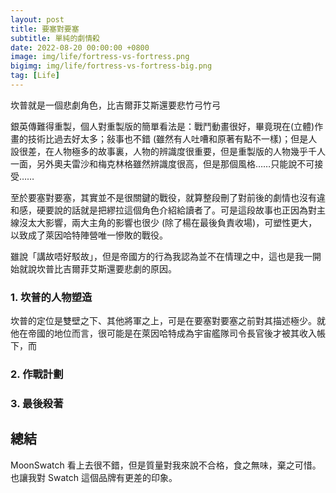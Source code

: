 ```yaml
---
layout: post
title: 要塞對要塞
subtitle: 單純的劇情殺
date: 2022-08-20 00:00:00 +0800
image: img/life/fortress-vs-fortress.png
bigimg: img/life/fortress-vs-fortress-big.png
tag: [Life]
---
```


坎普就是一個悲劇角色，比吉爾菲艾斯還要悲竹弓竹弓

銀英傳難得重製，個人對重製版的簡單看法是：戰鬥動畫很好，畢竟現在(立體)作畫的技術比過去好太多；敍事也不錯 (雖然有人吐嘈和原著有點不一樣)；但是人設很差，在人物極多的故事裏，人物的辨識度很重要，但是重製版的人物幾乎千人一面，另外奧夫雷沙和梅克林格雖然辨識度很高，但是那個風格……只能說不可接受……

至於要塞對要塞，其實並不是很關鍵的戰役，就算整段刪了對前後的劇情也沒有違和感，硬要說的話就是把繆拉這個角色介紹給讀者了。可是這段故事也正因為對主線沒太大影響，兩大主角的影響也很少 (除了楊在最後負責收場)，可塑性更大，以致成了萊因哈特陣營唯一慘敗的戰役。

雖說「講故唔好駁故」，但是帝國方的行為我認為並不在情理之中，這也是我一開始就說坎普比吉爾菲艾斯還要悲劇的原因。

### 1. 坎普的人物塑造

坎普的定位是雙壁之下、其他將軍之上，可是在要塞對要塞之前對其描述極少。就他在帝國的地位而言，很可能是在萊因哈特成為宇宙艦隊司令長官後才被其收入帳下，而

### 2. 作戰計劃

### 3. 最後殺著


## 總結

MoonSwatch 看上去很不錯，但是質量對我來說不合格，食之無味，棄之可惜。也讓我對 Swatch 這個品牌有更差的印象。
